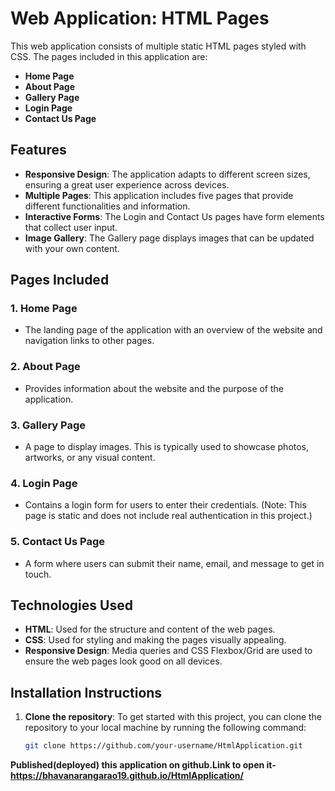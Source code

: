 # Web Application: HTML Pages

This web application consists of multiple static HTML pages styled with CSS. The pages included in this application are:

- **Home Page**
- **About Page**
- **Gallery Page**
- **Login Page**
- **Contact Us Page**

## Features

- **Responsive Design**: The application adapts to different screen sizes, ensuring a great user experience across devices.
- **Multiple Pages**: This application includes five pages that provide different functionalities and information.
- **Interactive Forms**: The Login and Contact Us pages have form elements that collect user input.
- **Image Gallery**: The Gallery page displays images that can be updated with your own content.

## Pages Included

### 1. **Home Page**
   - The landing page of the application with an overview of the website and navigation links to other pages.

### 2. **About Page**
   - Provides information about the website and the purpose of the application.

### 3. **Gallery Page**
   - A page to display images. This is typically used to showcase photos, artworks, or any visual content.

### 4. **Login Page**
   - Contains a login form for users to enter their credentials. (Note: This page is static and does not include real authentication in this project.)

### 5. **Contact Us Page**
   - A form where users can submit their name, email, and message to get in touch.

## Technologies Used

- **HTML**: Used for the structure and content of the web pages.
- **CSS**: Used for styling and making the pages visually appealing.
- **Responsive Design**: Media queries and CSS Flexbox/Grid are used to ensure the web pages look good on all devices.

## Installation Instructions

1. **Clone the repository**:
   To get started with this project, you can clone the repository to your local machine by running the following command:

   ```bash
   git clone https://github.com/your-username/HtmlApplication.git

**Published(deployed) this application on github.Link to open it- https://bhavanarangarao19.github.io/HtmlApplication/**
